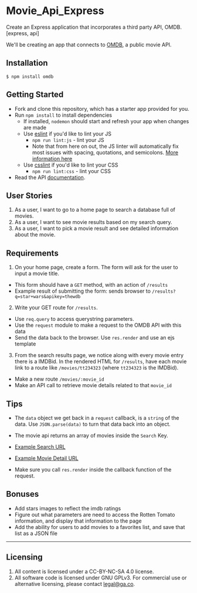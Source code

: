 # Movie_Api_Express
Create an Express application that incorporates a third party API, OMDB. [express, api]


We'll be creating an app that connects to [OMDB](http://www.omdbapi.com), a public movie API.

## Installation
    $ npm install omdb
    
## Getting Started

* Fork and clone this repository, which has a starter app provided for you.
* Run `npm install` to install dependencies
  * If installed, `nodemon` should start and refresh your app when changes are made
  * Use [eslint](http://eslint.org/docs/user-guide/getting-started) if you'd like to lint your JS
    * `npm run lint:js` - lint your JS
    * Note that from here on out, the JS linter will automatically fix most issues with spacing, quotations, and semicolons. [More information here](http://eslint.org/blog/2015/10/eslint-v1.6.0-released#autofixing-of-more-rules)
  * Use [csslint](https://www.npmjs.com/package/css-lint) if you'd like to lint your CSS
    * `npm run lint:css` - lint your CSS
* Read the API [documentation](http://www.omdbapi.com).

## User Stories
1. As a user, I want to go to a home page to search a database full of movies.
2. As a user, I want to see movie results based on my search query.
3. As a user, I want to pick a movie result and see detailed information about the movie.

## Requirements
1. On your home page, create a form. The form will ask for the user to input a movie title.
  * This form should have a `GET` method, with an action of `/results`
  * Example result of submitting the form: sends browser to `/results?q=star+wars&apikey=thewdb`
2. Write your GET route for `/results`.
  * Use `req.query` to access querystring parameters.
  * Use the `request` module to make a request to the OMDB API with this data
  * Send the data back to the browser. Use `res.render` and use an ejs template
3. From the search results page, we notice along with every movie entry
there is a IMDBid. In the rendered HTML for `/results`, have each movie link
to a route like `/movies/tt234323` (where `tt234323` is the IMDBid).
  * Make a new route `/movies/:movie_id`
  * Make an API call to retrieve movie details related to that `movie_id`

## Tips
* The `data` object we get back in a `request` callback, is a `string`
of the data. Use `JSON.parse(data)` to turn that data back into an object.
* The movie api returns an array of movies inside the `Search` Key.

* [Example Search URL](http://www.omdbapi.com/?s=matrix&apikey=thewdb)
* [Example Movie Detail URL](http://www.omdbapi.com/?i=tt0133093&apikey=thewdb)

* Make sure you call `res.render` inside the callback function of the request.


## Bonuses

* Add stars images to reflect the imdb ratings
* Figure out what parameters are need to access the Rotten Tomato information, and display that information to the page
* Add the ability for users to add movies to a favorites list, and save that list as a JSON file

---

## Licensing
1. All content is licensed under a CC-BY-NC-SA 4.0 license.
2. All software code is licensed under GNU GPLv3. For commercial use or alternative licensing, please contact legal@ga.co.
